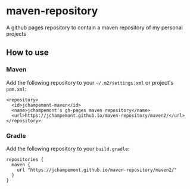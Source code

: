 # maven-repository
A github pages repository to contain a maven repository of my personal projects

## How to use
### Maven
Add the following repository to your `~/.m2/settings.xml` or project's `pom.xml`:

    <repository>
      <id>jchampemont-maven</id>
      <name>jchampemont's gh-pages maven repository</name>
      <url>https://jchampemont.github.io/maven-repository/maven2/</url>
    </repository>
    
### Gradle
Add the following repository to your `build.gradle`:

    repositories {
      maven {
        url "https://jchampemont.github.io/maven-repository/maven2/"
      }
    }
